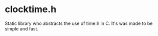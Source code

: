 #  clocktime.h
<p>Static library who abstracts the use of time.h in C. It's was made to be simple and fast.</p>
